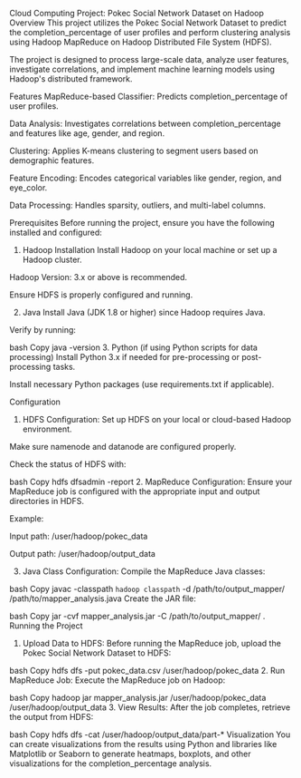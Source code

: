Cloud Computing Project: Pokec Social Network Dataset on Hadoop
Overview
This project utilizes the Pokec Social Network Dataset to predict the completion_percentage of user profiles and perform clustering analysis using Hadoop MapReduce on Hadoop Distributed File System (HDFS).

The project is designed to process large-scale data, analyze user features, investigate correlations, and implement machine learning models using Hadoop's distributed framework.

Features
MapReduce-based Classifier: Predicts completion_percentage of user profiles.

Data Analysis: Investigates correlations between completion_percentage and features like age, gender, and region.

Clustering: Applies K-means clustering to segment users based on demographic features.

Feature Encoding: Encodes categorical variables like gender, region, and eye_color.

Data Processing: Handles sparsity, outliers, and multi-label columns.

Prerequisites
Before running the project, ensure you have the following installed and configured:

1. Hadoop Installation
Install Hadoop on your local machine or set up a Hadoop cluster.

Hadoop Version: 3.x or above is recommended.

Ensure HDFS is properly configured and running.

2. Java
Install Java (JDK 1.8 or higher) since Hadoop requires Java.

Verify by running:

bash
Copy
java -version
3. Python (if using Python scripts for data processing)
Install Python 3.x if needed for pre-processing or post-processing tasks.

Install necessary Python packages (use requirements.txt if applicable).

Configuration
1. HDFS Configuration:
Set up HDFS on your local or cloud-based Hadoop environment.

Make sure namenode and datanode are configured properly.

Check the status of HDFS with:

bash
Copy
hdfs dfsadmin -report
2. MapReduce Configuration:
Ensure your MapReduce job is configured with the appropriate input and output directories in HDFS.

Example:

Input path: /user/hadoop/pokec_data

Output path: /user/hadoop/output_data

3. Java Class Configuration:
Compile the MapReduce Java classes:

bash
Copy
javac -classpath `hadoop classpath` -d /path/to/output_mapper/ /path/to/mapper_analysis.java
Create the JAR file:

bash
Copy
jar -cvf mapper_analysis.jar -C /path/to/output_mapper/ .
Running the Project
1. Upload Data to HDFS:
Before running the MapReduce job, upload the Pokec Social Network Dataset to HDFS:

bash
Copy
hdfs dfs -put pokec_data.csv /user/hadoop/pokec_data
2. Run MapReduce Job:
Execute the MapReduce job on Hadoop:

bash
Copy
hadoop jar mapper_analysis.jar /user/hadoop/pokec_data /user/hadoop/output_data
3. View Results:
After the job completes, retrieve the output from HDFS:

bash
Copy
hdfs dfs -cat /user/hadoop/output_data/part-*
Visualization
You can create visualizations from the results using Python and libraries like Matplotlib or Seaborn to generate heatmaps, boxplots, and other visualizations for the completion_percentage analysis.

